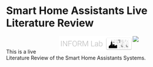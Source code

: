 # Smart Home Assistants Live Literature Review
<img src="https://vtnews.vt.edu/global_assets/images/logo-maroon.svg" width="160" align="right">
<img src="Lab Logo2.png" width="200" align="right">
<br/>
<br/>
This is a live Literature Review of the Smart Home Assistants Systems.
